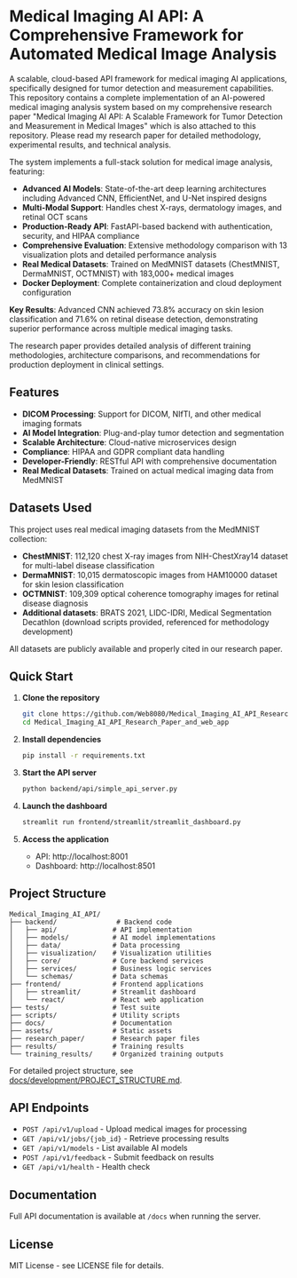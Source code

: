# Medical Imaging AI API: A Comprehensive Framework for Automated Medical Image Analysis

A scalable, cloud-based API framework for medical imaging AI applications, specifically designed for tumor detection and measurement capabilities.  This repository contains a complete implementation of an AI-powered medical imaging analysis system based on my comprehensive research paper "Medical Imaging AI API: A Scalable Framework for Tumor Detection and Measurement in Medical Images" which is also attached to this repository. Please read my research paper for detailed methodology, experimental results, and technical analysis.

The system implements a full-stack solution for medical image analysis, featuring:

- **Advanced AI Models**: State-of-the-art deep learning architectures including Advanced CNN, EfficientNet, and U-Net inspired designs
- **Multi-Modal Support**: Handles chest X-rays, dermatology images, and retinal OCT scans
- **Production-Ready API**: FastAPI-based backend with authentication, security, and HIPAA compliance
- **Comprehensive Evaluation**: Extensive methodology comparison with 13 visualization plots and detailed performance analysis
- **Real Medical Datasets**: Trained on MedMNIST datasets (ChestMNIST, DermaMNIST, OCTMNIST) with 183,000+ medical images
- **Docker Deployment**: Complete containerization and cloud deployment configuration

**Key Results**: Advanced CNN achieved 73.8% accuracy on skin lesion classification and 71.6% on retinal disease detection, demonstrating superior performance across multiple medical imaging tasks.

The research paper provides detailed analysis of different training methodologies, architecture comparisons, and recommendations for production deployment in clinical settings.

## Features

- **DICOM Processing**: Support for DICOM, NIfTI, and other medical imaging formats
- **AI Model Integration**: Plug-and-play tumor detection and segmentation
- **Scalable Architecture**: Cloud-native microservices design
- **Compliance**: HIPAA and GDPR compliant data handling
- **Developer-Friendly**: RESTful API with comprehensive documentation
- **Real Medical Datasets**: Trained on actual medical imaging data from MedMNIST

## Datasets Used

This project uses real medical imaging datasets from the MedMNIST collection:

- **ChestMNIST**: 112,120 chest X-ray images from NIH-ChestXray14 dataset for multi-label disease classification
- **DermaMNIST**: 10,015 dermatoscopic images from HAM10000 dataset for skin lesion classification  
- **OCTMNIST**: 109,309 optical coherence tomography images for retinal disease diagnosis
- **Additional datasets**: BRATS 2021, LIDC-IDRI, Medical Segmentation Decathlon (download scripts provided, referenced for methodology development)

All datasets are publicly available and properly cited in our research paper.

## Quick Start

1. **Clone the repository**
   ```bash
   git clone https://github.com/Web8080/Medical_Imaging_AI_API_Research_Paper_and_web_app.git
   cd Medical_Imaging_AI_API_Research_Paper_and_web_app
   ```

2. **Install dependencies**
   ```bash
   pip install -r requirements.txt
   ```

3. **Start the API server**
   ```bash
   python backend/api/simple_api_server.py
   ```

4. **Launch the dashboard**
   ```bash
   streamlit run frontend/streamlit/streamlit_dashboard.py
   ```

5. **Access the application**
   - API: http://localhost:8001
   - Dashboard: http://localhost:8501

## Project Structure

```
Medical_Imaging_AI_API/
├── backend/               # Backend code
│   ├── api/              # API implementation
│   ├── models/           # AI model implementations
│   ├── data/             # Data processing
│   ├── visualization/    # Visualization utilities
│   ├── core/             # Core backend services
│   ├── services/         # Business logic services
│   └── schemas/          # Data schemas
├── frontend/             # Frontend applications
│   ├── streamlit/        # Streamlit dashboard
│   └── react/            # React web application
├── tests/                # Test suite
├── scripts/              # Utility scripts
├── docs/                 # Documentation
├── assets/               # Static assets
├── research_paper/       # Research paper files
├── results/              # Training results
└── training_results/     # Organized training outputs
```

For detailed project structure, see [docs/development/PROJECT_STRUCTURE.md](docs/development/PROJECT_STRUCTURE.md).

## API Endpoints

- `POST /api/v1/upload` - Upload medical images for processing
- `GET /api/v1/jobs/{job_id}` - Retrieve processing results
- `GET /api/v1/models` - List available AI models
- `POST /api/v1/feedback` - Submit feedback on results
- `GET /api/v1/health` - Health check

## Documentation

Full API documentation is available at `/docs` when running the server.

## License

MIT License - see LICENSE file for details.